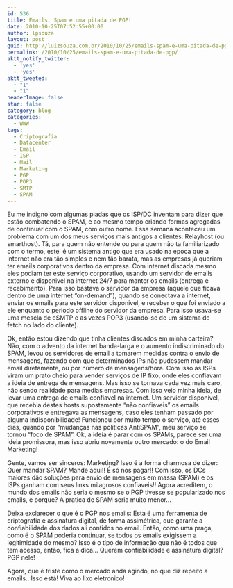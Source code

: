 ```yaml
---
id: 536
title: Emails, Spam e uma pitada de PGP!
date: 2010-10-25T07:52:55+00:00
author: lpsouza
layout: post
guid: http://luizsouza.com.br/2010/10/25/emails-spam-e-uma-pitada-de-pgp/
permalink: /2010/10/25/emails-spam-e-uma-pitada-de-pgp/
aktt_notify_twitter:
  - 'yes'
  - 'yes'
aktt_tweeted:
  - "1"
  - "1"
headerImage: false
star: false
category: blog
categories:
  - WWW
tags:
  - Criptografia
  - Datacenter
  - Email
  - ISP
  - Mail
  - Marketing
  - PGP
  - POP3
  - SMTP
  - SPAM
---
```

Eu me indigno com algumas piadas que os ISP/DC inventam para dizer que estão combatendo o SPAM, e ao mesmo tempo criando formas agregadas de continuar com o SPAM, com outro nome. Essa semana aconteceu um problema com um dos meus serviços mais antigos a clientes: Relayhost (ou smarthost). Tá, para quem não entende ou para quem não ta familiarizado com o termo, este  é um sistema antigo que era usado na epoca que a internet não era tão simples e nem tão barata, mas as empresas já queriam ter emails corporativos dentro da empresa. Com internet discada mesmo eles podiam ter este serviço corporativo, usando um servidor de emails externo e disponivel na internet 24/7 para manter os emails (entrega e recebimento). Para isso bastava o servidor da empresa (aquele que ficava dentro de uma internet “on-demand”), quando se conectava a internet, enviar os emails para este servidor disponivel, e receber o que foi enviado a ele enquanto o periodo offline do servidor da empresa. Para isso usava-se uma mescla de eSMTP e as vezes POP3 (usando-se de um sistema de fetch no lado do cliente).

Ok, então estou dizendo que tinha clientes discados em minha carteira? Não, com o advento da internet banda-larga e o aumento indiscriminado do SPAM, levou os servidores de email a tomarem medidas contra o envio de mensagens, fazendo com que determinados IPs não pudessem mandar email diretamente, ou por número de mensagens/hora. Com isso as ISPs viram um prato cheio para vender serviços de IP fixo, onde eles confiavam a ideia de entrega de mensagens. Mas isso se tornava cada vez mais caro, não sendo realidade para medias empresas. Com isso veio minha ideia, de levar uma entrega de emails confiavel na internet. Um servidor disponivel, que recebia destes hosts supostamente “não confiaveis” os emails corporativos e entregava as mensagens, caso eles tenham passado por alguma indisponibilidade! Funcionou por muito tempo o serviço, até esses dias, quando por “mudanças nas politicas AntiSPAM”, meu serviço se tornou “foco de SPAM”. Ok, a ideia é parar com os SPAMs, parece ser uma ideia promissora, mas isso abriu novamente outro mercado: o do Email Marketing!<!--more-->

Gente, vamos ser sinceros: Marketing? Isso é a forma charmosa de dizer: Quer mandar SPAM? Mande aqui!! É só nos pagar!! Com isso, os DCs maiores dão soluções para envio de mensagens em massa (SPAM) e os ISPs ganham com seus links milagrosos confiaveis!! Agora acreditem, o mundo dos emails não seria o mesmo se o PGP tivesse se popularizado nos emails, e porque? A pratica de SPAM seria muito menor…

Deixa exclarecer o que é o PGP nos emails: Esta é uma ferramenta de criptografia e assinatura digital, de forma assimétrica, que garante a confiabilidade dos dados ali contidos no email. Então, como uma praga, como é o SPAM poderia continuar, se todos os emails exigissem a legitimidade do mesmo? Isso é o tipo de informação que não é todos que tem acesso, então, fica a dica… Querem confiabilidade e assinatura digital? PGP nele!

Agora, que é triste como o mercado anda agindo, no que diz repeito a emails.. Isso está! Viva ao lixo eletronico!